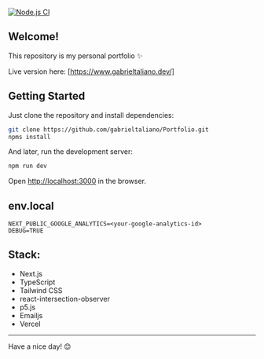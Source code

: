 [![Node.js CI](https://github.com/gabrieltaliano/Portfolio/actions/workflows/node.js.yml/badge.svg?branch=main)](https://github.com/gabrieltaliano/Portfolio/actions/workflows/node.js.yml)

## Welcome!

This repository is my personal portfolio ✨


Live version here: [https://www.gabrieltaliano.dev/]

## Getting Started

Just clone the repository and install dependencies:


```bash
git clone https://github.com/gabrieltaliano/Portfolio.git
npms install
```

And later, run the development server:

```bash
npm run dev
```

Open [http://localhost:3000](http://localhost:3000) in the browser.


## env.local


```
NEXT_PUBLIC_GOOGLE_ANALYTICS=<your-google-analytics-id>
DEBUG=TRUE
```

## Stack:

- Next.js
- TypeScript
- Tailwind CSS
- react-intersection-observer
- p5.js
- Emailjs
- Vercel

---



Have a nice day! 😊
